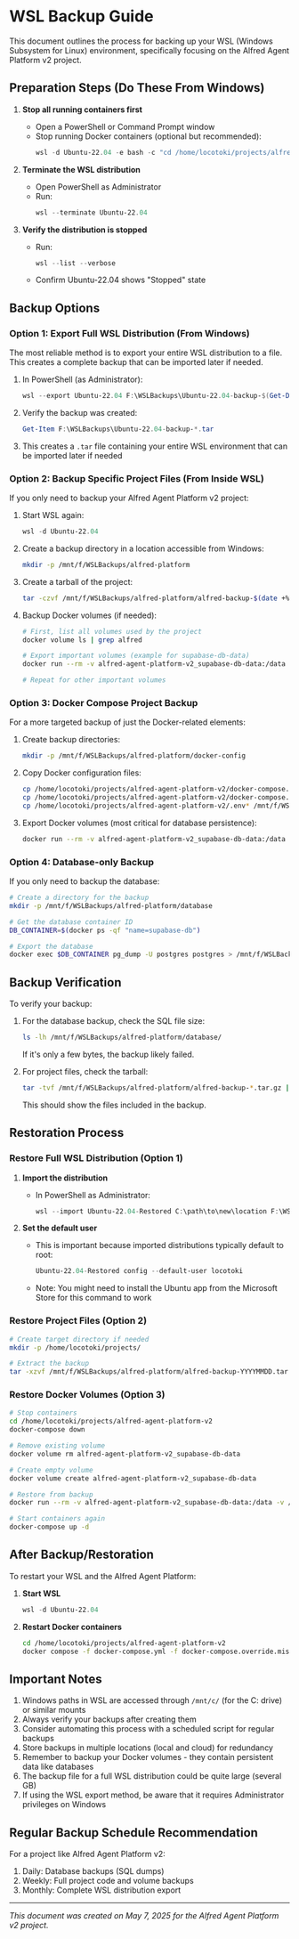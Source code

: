 # WSL Backup Guide

This document outlines the process for backing up your WSL (Windows Subsystem for Linux) environment, specifically focusing on the Alfred Agent Platform v2 project.

## Preparation Steps (Do These From Windows)

1. **Stop all running containers first**
   - Open a PowerShell or Command Prompt window
   - Stop running Docker containers (optional but recommended):
     ```powershell
     wsl -d Ubuntu-22.04 -e bash -c "cd /home/locotoki/projects/alfred-agent-platform-v2 && docker compose down"
     ```

2. **Terminate the WSL distribution**
   - Open PowerShell as Administrator
   - Run:
     ```powershell
     wsl --terminate Ubuntu-22.04
     ```

3. **Verify the distribution is stopped**
   - Run:
     ```powershell
     wsl --list --verbose
     ```
   - Confirm Ubuntu-22.04 shows "Stopped" state

## Backup Options

### Option 1: Export Full WSL Distribution (From Windows)

The most reliable method is to export your entire WSL distribution to a file. This creates a complete backup that can be imported later if needed.

1. In PowerShell (as Administrator):
   ```powershell
   wsl --export Ubuntu-22.04 F:\WSLBackups\Ubuntu-22.04-backup-$(Get-Date -Format "yyyyMMdd").tar
   ```

2. Verify the backup was created:
   ```powershell
   Get-Item F:\WSLBackups\Ubuntu-22.04-backup-*.tar
   ```

3. This creates a `.tar` file containing your entire WSL environment that can be imported later if needed

### Option 2: Backup Specific Project Files (From Inside WSL)

If you only need to backup your Alfred Agent Platform v2 project:

1. Start WSL again:
   ```powershell
   wsl -d Ubuntu-22.04
   ```

2. Create a backup directory in a location accessible from Windows:
   ```bash
   mkdir -p /mnt/f/WSLBackups/alfred-platform
   ```

3. Create a tarball of the project:
   ```bash
   tar -czvf /mnt/f/WSLBackups/alfred-platform/alfred-backup-$(date +%Y%m%d).tar.gz -C /home/locotoki/projects alfred-agent-platform-v2
   ```

4. Backup Docker volumes (if needed):
   ```bash
   # First, list all volumes used by the project
   docker volume ls | grep alfred
   
   # Export important volumes (example for supabase-db-data)
   docker run --rm -v alfred-agent-platform-v2_supabase-db-data:/data -v /mnt/f/WSLBackups/alfred-platform:/backup alpine tar -czvf /backup/db-backup-$(date +%Y%m%d).tar.gz -C /data .
   
   # Repeat for other important volumes
   ```

### Option 3: Docker Compose Project Backup

For a more targeted backup of just the Docker-related elements:

1. Create backup directories:
   ```bash
   mkdir -p /mnt/f/WSLBackups/alfred-platform/docker-config
   ```

2. Copy Docker configuration files:
   ```bash
   cp /home/locotoki/projects/alfred-agent-platform-v2/docker-compose.yml /mnt/f/WSLBackups/alfred-platform/docker-config/
   cp /home/locotoki/projects/alfred-agent-platform-v2/docker-compose.override.*.yml /mnt/f/WSLBackups/alfred-platform/docker-config/
   cp /home/locotoki/projects/alfred-agent-platform-v2/.env* /mnt/f/WSLBackups/alfred-platform/docker-config/
   ```

3. Export Docker volumes (most critical for database persistence):
   ```bash
   docker run --rm -v alfred-agent-platform-v2_supabase-db-data:/data -v /mnt/f/WSLBackups/alfred-platform/volumes:/backup alpine tar -czvf /backup/supabase-db-data-$(date +%Y%m%d).tar.gz -C /data .
   ```

### Option 4: Database-only Backup

If you only need to backup the database:

```bash
# Create a directory for the backup
mkdir -p /mnt/f/WSLBackups/alfred-platform/database

# Get the database container ID 
DB_CONTAINER=$(docker ps -qf "name=supabase-db")

# Export the database
docker exec $DB_CONTAINER pg_dump -U postgres postgres > /mnt/f/WSLBackups/alfred-platform/database/alfred-db-backup-$(date +%Y%m%d).sql
```

## Backup Verification

To verify your backup:

1. For the database backup, check the SQL file size:
   ```bash
   ls -lh /mnt/f/WSLBackups/alfred-platform/database/
   ```
   If it's only a few bytes, the backup likely failed.

2. For project files, check the tarball:
   ```bash
   tar -tvf /mnt/f/WSLBackups/alfred-platform/alfred-backup-*.tar.gz | head
   ```
   This should show the files included in the backup.

## Restoration Process

### Restore Full WSL Distribution (Option 1)

1. **Import the distribution**
   - In PowerShell as Administrator:
     ```powershell
     wsl --import Ubuntu-22.04-Restored C:\path\to\new\location F:\WSLBackups\Ubuntu-22.04-backup-YYYYMMDD.tar
     ```

2. **Set the default user**
   - This is important because imported distributions typically default to root:
     ```powershell
     Ubuntu-22.04-Restored config --default-user locotoki
     ```
   - Note: You might need to install the Ubuntu app from the Microsoft Store for this command to work

### Restore Project Files (Option 2)

```bash
# Create target directory if needed
mkdir -p /home/locotoki/projects/

# Extract the backup
tar -xzvf /mnt/f/WSLBackups/alfred-platform/alfred-backup-YYYYMMDD.tar.gz -C /home/locotoki/projects/
```

### Restore Docker Volumes (Option 3)

```bash
# Stop containers
cd /home/locotoki/projects/alfred-agent-platform-v2
docker-compose down

# Remove existing volume
docker volume rm alfred-agent-platform-v2_supabase-db-data

# Create empty volume
docker volume create alfred-agent-platform-v2_supabase-db-data

# Restore from backup
docker run --rm -v alfred-agent-platform-v2_supabase-db-data:/data -v /mnt/f/WSLBackups/alfred-platform:/backup alpine sh -c "cd /data && tar -xzvf /backup/db-backup-YYYYMMDD.tar.gz"

# Start containers again
docker-compose up -d
```

## After Backup/Restoration

To restart your WSL and the Alfred Agent Platform:

1. **Start WSL**
   ```powershell
   wsl -d Ubuntu-22.04
   ```

2. **Restart Docker containers**
   ```bash
   cd /home/locotoki/projects/alfred-agent-platform-v2
   docker compose -f docker-compose.yml -f docker-compose.override.mission-control.yml up -d
   ```

## Important Notes

1. Windows paths in WSL are accessed through `/mnt/c/` (for the C: drive) or similar mounts
2. Always verify your backups after creating them
3. Consider automating this process with a scheduled script for regular backups
4. Store backups in multiple locations (local and cloud) for redundancy
5. Remember to backup your Docker volumes - they contain persistent data like databases
6. The backup file for a full WSL distribution could be quite large (several GB)
7. If using the WSL export method, be aware that it requires Administrator privileges on Windows

## Regular Backup Schedule Recommendation

For a project like Alfred Agent Platform v2:

1. Daily: Database backups (SQL dumps)
2. Weekly: Full project code and volume backups
3. Monthly: Complete WSL distribution export

---

*This document was created on May 7, 2025 for the Alfred Agent Platform v2 project.*